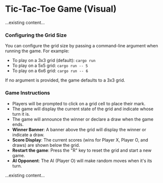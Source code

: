 # Tic-Tac-Toe Game (Visual)

...existing content...

### Configuring the Grid Size
You can configure the grid size by passing a command-line argument when running the game. For example:
- To play on a 3x3 grid (default): `cargo run`
- To play on a 5x5 grid: `cargo run -- 5`
- To play on a 6x6 grid: `cargo run -- 6`

If no argument is provided, the game defaults to a 3x3 grid.

### Game Instructions
- Players will be prompted to click on a grid cell to place their mark.
- The game will display the current state of the grid and indicate whose turn it is.
- The game will announce the winner or declare a draw when the game ends.
- **Winner Banner**: A banner above the grid will display the winner or indicate a draw.
- **Score Display**: The current scores (wins for Player X, Player O, and draws) are shown below the grid.
- **Restart the game**: Press the "R" key to reset the grid and start a new game.
- **AI Opponent**: The AI (Player O) will make random moves when it's its turn.

...existing content...
